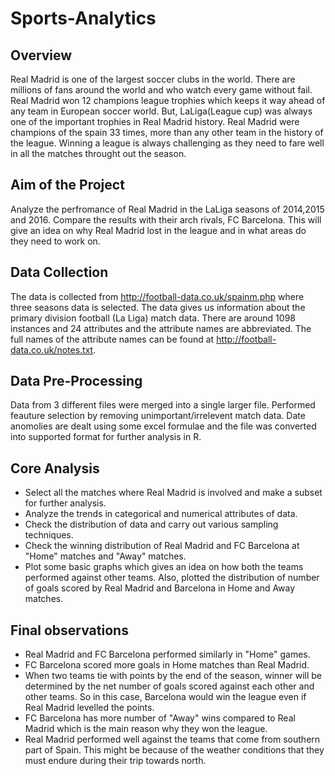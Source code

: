 # Sports-Analytics

## Overview
Real Madrid is one of the largest soccer clubs in the world. There are millions of fans around the world and who watch every game without fail. Real Madrid won 12 champions league trophies which keeps it way ahead of any team in European soccer world. But, LaLiga(League cup) was always one of the important trophies in Real Madrid history. Real Madrid were champions of the spain 33 times, more than any other team in the history of the league. Winning a league is always challenging as they need to fare well in all the matches throught out the season.


## Aim of the Project
Analyze the perfromance of Real Madrid in the LaLiga seasons of 2014,2015 and 2016. Compare the results with their arch rivals, FC Barcelona. This will give an idea on why Real Madrid lost in the league and in what areas do they need to work on.

## Data Collection
The data is collected from http://football-data.co.uk/spainm.php where three seasons data is selected. The data gives us information about the primary division football (La Liga) match data. There are around 1098 instances and 24 attributes and the attribute names are abbreviated. The full names of the attribute names can be found at http://football-data.co.uk/notes.txt.

## Data Pre-Processing
Data from 3 different files were merged into a single larger file. Performed feauture selection by removing unimportant/irrelevent match data. Date anomolies are dealt using some excel formulae and the file was converted into supported format for further analysis in R.

## Core Analysis
* Select all the matches where Real Madrid is involved and make a subset for further analysis.
* Analyze the trends in categorical and numerical attributes of data.
* Check the distribution of data and carry out various sampling techniques.
* Check the winning distribution of Real Madrid and FC Barcelona at "Home" matches and "Away" matches.
* Plot some basic graphs which gives an idea on how both the teams performed against other teams. Also, plotted the distribution of number of goals scored by Real Madrid and Barcelona in Home and Away matches.

## Final observations
* Real Madrid and FC Barcelona performed similarly in "Home" games.
* FC Barcelona scored more goals in Home matches than Real Madrid. 
* When two teams tie with points by the end of the season, winner will be determined by the net number of goals scored against each other and other teams. So in this case, Barcelona would win the league even if Real Madrid levelled the points.
* FC Barcelona has more number of "Away" wins compared to Real Madrid which is the main reason why they won the league.
* Real Madrid performed well against the teams that come from southern part of Spain. This might be because of the weather conditions that they must endure during their trip towards north. 
